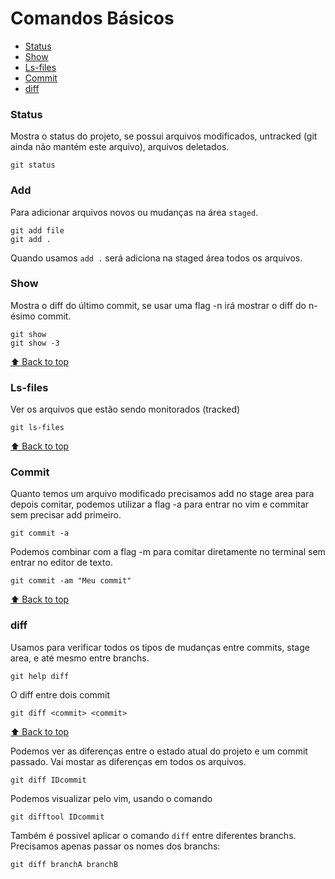 # Comandos Básicos

- [Status](#status)
- [Show](#show)
- [Ls-files](#ls-files)
- [Commit](#commit)
- [diff](#diff)


### Status
Mostra o status do projeto, se possui arquivos modificados, untracked (git 
ainda não mantém este arquivo), arquivos deletados. 

    git status

### Add 
Para adicionar arquivos novos ou mudanças na área `staged`.

    git add file 
    git add . 

Quando usamos `add .` será adiciona na staged área todos os arquivos.

### Show
Mostra o diff do último commit, se usar uma flag -n irá mostrar o diff do 
n-ésimo commit.

    git show
    git show -3

[⬆️ Back to top](#tabela-conteúdo)<br>

### Ls-files
Ver os arquivos que estão sendo monitorados (tracked)

    git ls-files

[⬆️ Back to top](#tabela-conteúdo)<br>

### Commit
Quanto temos um arquivo modificado precisamos add no stage area 
para depois comitar, podemos utilizar a flag -a para entrar no 
vim e commitar sem precisar add primeiro.

    git commit -a

Podemos combinar com a flag -m para comitar diretamente no terminal
sem entrar no editor de texto.

    git commit -am "Meu commit"

[⬆️ Back to top](#tabela-conteúdo)<br>


### diff
Usamos para verificar todos os tipos de mudanças entre commits, 
stage area, e até mesmo entre branchs.

    git help diff

O diff entre dois commit

    git diff <commit> <commit>

[⬆️ Back to top](#tabela-conteúdo)<br>

Podemos ver as diferenças entre o estado atual do projeto e um commit passado.
Vai mostar as diferenças em todos os arquivos.

    git diff IDcommit 

Podemos visualizar pelo vim, usando o comando

    git difftool IDcommit

Também é possivel aplicar o comando `diff` entre diferentes branchs.
Precisamos apenas passar os nomes dos branchs:

    git diff branchA branchB
    

